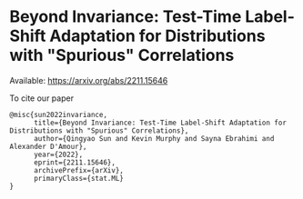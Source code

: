 # Beyond Invariance: Test-Time Label-Shift Adaptation for Distributions with "Spurious" Correlations

Available: https://arxiv.org/abs/2211.15646

To cite our paper

```
@misc{sun2022invariance,
      title={Beyond Invariance: Test-Time Label-Shift Adaptation for Distributions with "Spurious" Correlations}, 
      author={Qingyao Sun and Kevin Murphy and Sayna Ebrahimi and Alexander D'Amour},
      year={2022},
      eprint={2211.15646},
      archivePrefix={arXiv},
      primaryClass={stat.ML}
}
```
